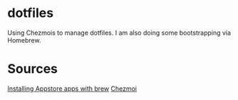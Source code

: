 # dotfiles
Using Chezmois to manage dotfiles. I am also doing some bootstrapping via Homebrew.


# Sources 
[Installing Appstore apps with brew](https://www.moncefbelyamani.com/how-to-install-xcode-with-homebrew/#how-to-install-xcode-with-homebrew)
[Chezmoi](https://www.chezmoi.io/)
